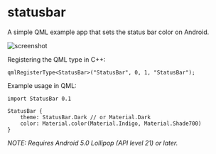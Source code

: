 # statusbar
A simple QML example app that sets the status bar color on Android.

![screenshot](https://github.com/jpnurmi/statusbar/raw/master/example/statusbar.png)

Registering the QML type in C++:

    qmlRegisterType<StatusBar>("StatusBar", 0, 1, "StatusBar");

Example usage in QML:

    import StatusBar 0.1

    StatusBar {
        theme: StatusBar.Dark // or Material.Dark
        color: Material.color(Material.Indigo, Material.Shade700)
    }

*NOTE: Requires Android 5.0 Lollipop (API level 21) or later.*
